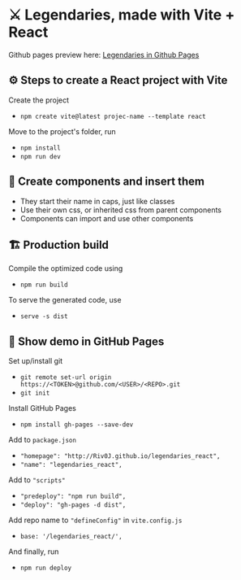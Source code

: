 # ⚔️ Legendaries, made with Vite + React

Github pages preview here: [Legendaries in Github Pages](https://riv0j.github.io/legendaries_react/)

## ⚙️ Steps to create a React project with Vite

Create the project  
- `npm create vite@latest projec-name --template react`

Move to the project's folder, run  
- `npm install`  
- `npm run dev`

## 🧩 Create components and insert them

- They start their name in caps, just like classes  
- Use their own css, or inherited css from parent components  
- Components can import and use other components

## 🏗️ Production build

Compile the optimized code using  
- `npm run build`

To serve the generated code, use
- `serve -s dist`

## 🚀 Show demo in GitHub Pages 

Set up/install git  
- `git remote set-url origin https://<TOKEN>@github.com/<USER>/<REPO>.git`  
- `git init`

Install GitHub Pages  
- `npm install gh-pages --save-dev`

Add to `package.json`  
- `"homepage": "http://Riv0J.github.io/legendaries_react",`  
- `"name": "legendaries_react",`

Add to `"scripts"`  
- `"predeploy": "npm run build",`  
- `"deploy": "gh-pages -d dist",`

Add repo name to `"defineConfig"` in `vite.config.js`
- `base: '/legendaries_react/',`

And finally, run
- `npm run deploy`